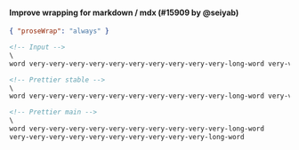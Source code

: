 #### Improve wrapping for markdown / mdx (#15909 by @seiyab)

```json
{ "proseWrap": "always" }
```

<!-- prettier-ignore -->
```md
<!-- Input --> 
\
word very-very-very-very-very-very-very-very-very-very-long-word very-very-very-very-very-very-very-very-very-very-long-word

<!-- Prettier stable -->
\
word very-very-very-very-very-very-very-very-very-very-long-word very-very-very-very-very-very-very-very-very-very-long-word

<!-- Prettier main -->
\
word very-very-very-very-very-very-very-very-very-very-long-word
very-very-very-very-very-very-very-very-very-very-long-word
```
